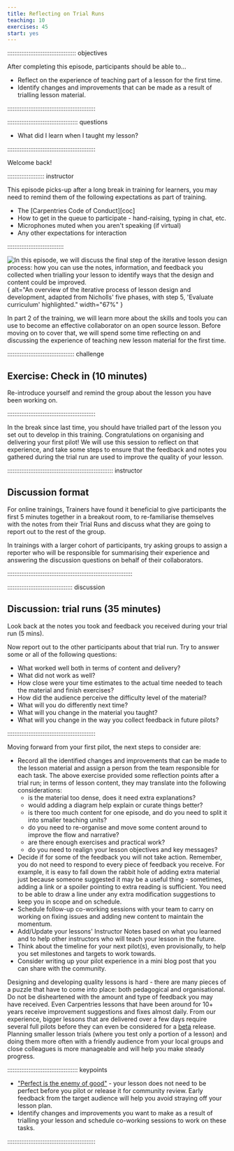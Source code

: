 ```yaml
---
title: Reflecting on Trial Runs
teaching: 10
exercises: 45
start: yes
---
```


::::::::::::::::::::::::::::::::::::::: objectives

After completing this episode, participants should be able to...

- Reflect on the experience of teaching part of a lesson for the first time.
- Identify changes and improvements that can be made as a result of trialling lesson material.

::::::::::::::::::::::::::::::::::::::::::::::::::

:::::::::::::::::::::::::::::::::::::::: questions

- What did I learn when I taught my lesson?

::::::::::::::::::::::::::::::::::::::::::::::::::

Welcome back!

::::::::::::::::::::: instructor 

This episode picks-up after a long break in training for learners, you may need to remind 
them of the following expectations as part of training.

- The [Carpentries Code of Conduct][coc]
- How to get in the queue to participate - hand-raising, typing in chat, etc.
- Microphones muted when you aren't speaking (if virtual)
- Any other expectations for interaction

::::::::::::::::::::::::::::::::


![
In this episode, we will discuss the final step of the iterative lesson design process:
how you can use the notes, information, and feedback you collected when trialling your lesson
to identify ways that the design and content could be improved.
](./fig/cldt-step-5.svg){
alt="An overview of the iterative process of lesson design and development, 
adapted from Nicholls' five phases,
with step 5, 'Evaluate curriculum' highlighted."
width="67%"
}

In part 2 of the training,
we will learn more about the skills and tools you can use to become
an effective collaborator on an open source lesson.
Before moving on to cover that,
we will spend some time reflecting on and discussing the experience of
teaching new lesson material for the first time.

::::::::::::::::::::::::::::::::::::::  challenge

## Exercise: Check in (10 minutes)

Re-introduce yourself and remind the group about the lesson you have been working on.


::::::::::::::::::::::::::::::::::::::::::::::::::

In the break since last time,
you should have trialled part of the lesson you set out to develop in
this training. Congratulations on organising and delivering your first pilot!
We will use this session to reflect on that experience,
and take some steps to ensure that the feedback and notes you gathered during
the trial run are used to improve the quality of your lesson.

:::::::::::::::::::::::::::::::::::::::::::::::::::::::::::: instructor

## Discussion format

For online trainings, Trainers have found it beneficial to give participants 
the first 5 minutes together in a breakout room,
to re-familiarise themselves with the notes from their Trial Runs 
and discuss what they are going to report out to the rest of the group.

In trainings with a larger cohort of participants,
try asking groups to assign a reporter who will be responsible for summarising their experience
and answering the discussion questions on behalf of their collaborators.

:::::::::::::::::::::::::::::::::::::::::::::::::::::::::::::::::::::::

:::::::::::::::::::::::::::::::::::::  discussion

## Discussion: trial runs (35 minutes)

Look back at the notes you took and feedback you received during your trial run (5 mins).

Now report out to the other participants about that trial run.
Try to answer some or all of the following questions:

- What worked well both in terms of content and delivery?
- What did not work as well?
- How close were your time estimates to the actual time needed to teach the material and finish exercises?
- How did the audience perceive the difficulty level of the material?
- What will you do differently next time?
- What will you change in the material you taught?
- What will you change in the way you collect feedback in future pilots?

::::::::::::::::::::::::::::::::::::::::::::::::::

Moving forward from your first pilot, the next steps to consider are:

- Record all the identified changes and improvements that can be made to the lesson material and assign a person from the team responsible for each task. The above exercise provided some reflection points after a trial run; in terms of lesson content, they may translate into the following considerations:
  - is the material too dense, does it need extra explanations?
  - would adding a diagram help explain or curate things better?
  - is there too much content for one episode, and do you need to split it into smaller teaching units?
  - do you need to re-organise and move some content around to improve the flow and narrative?
  - are there enough exercises and practical work?
  - do you need to realign your lesson objectives and key messages?
- Decide if for some of the feedback you will not take action. Remember, you do not need to respond to every piece of feedback you receive. For example, it is easy to fall down the rabbit hole of adding extra material just because someone suggested it may be a useful thing - sometimes, adding a link or a spoiler pointing to extra reading is sufficient. You need to be able to draw a line under any extra modification suggestions to keep you in scope and on schedule.
- Schedule follow-up co-working sessions with your team to carry on working on fixing issues and adding new content to maintain the momentum.
- Add/Update your lessons' Instructor Notes based on what you learned and to help other instructors who will teach your lesson in the future.
- Think about the timeline for your next pilot(s), even provisionally, to help you set milestones and targets to work towards.
- Consider writing up your pilot experience in a mini blog post that you can share with the community.

Designing and developing quality lessons is hard - there are many pieces of a puzzle that have to come into place: both pedagogical and organisational. Do not be disheartened with the amount and type of feedback you may have received. Even Carpentries lessons that have been around for 10+ years receive improvement suggestions and fixes almost daily. From our experience, bigger lessons that are delivered over a few days require several full pilots before they can even be considered for a [beta](https://carpentries.github.io/curriculum-development/the-lesson-life-cycle.html) release. Planning smaller lesson trials (where you test only a portion of a lesson) and doing them more often with a friendly audience from your local groups and close colleagues is more manageable and will help you make steady progress.

:::::::::::::::::::::::::::::::::::::::: keypoints

- ["Perfect is the enemy of good"](https://en.wikipedia.org/wiki/Perfect_is_the_enemy_of_good) - your lesson does not need to be perfect before you pilot or release it for community review. Early feedback from the target audience will help you avoid straying off your lesson plan.
- Identify changes and improvements you want to make as a result of trialling your lesson and schedule co-working sessions to work on these tasks.

::::::::::::::::::::::::::::::::::::::::::::::::::



